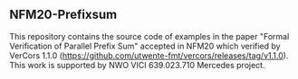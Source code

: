 NFM20-Prefixsum
---------------------------------------------------------
This repository contains the source code of examples in the paper "Formal Verification of Parallel Prefix Sum" accepted in NFM20 which verified by VerCors 1.1.0 (https://github.com/utwente-fmt/vercors/releases/tag/v1.1.0). This work is supported by NWO VICI 639.023.710 Mercedes project.
